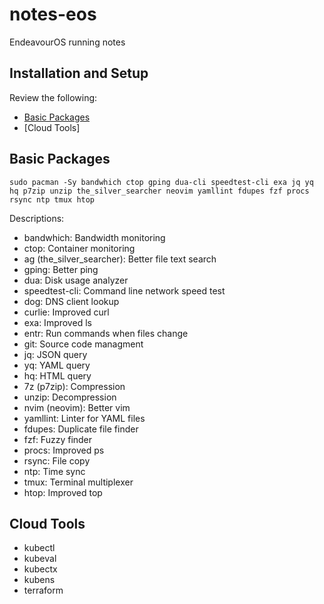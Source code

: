 # notes-eos
EndeavourOS running notes

## Installation and Setup

Review the following:
- [Basic Packages](#basic-packages)
- [Cloud Tools]

## Basic Packages

```shell
sudo pacman -Sy bandwhich ctop gping dua-cli speedtest-cli exa jq yq hq p7zip unzip the_silver_searcher neovim yamllint fdupes fzf procs rsync ntp tmux htop
```

Descriptions:

- bandwhich: Bandwidth monitoring
- ctop: Container monitoring
- ag (the_silver_searcher): Better file text search
- gping: Better ping
- dua: Disk usage analyzer
- speedtest-cli: Command line network speed test
- dog: DNS client lookup
- curlie: Improved curl
- exa: Improved ls
- entr: Run commands when files change
- git: Source code managment
- jq: JSON query
- yq: YAML query
- hq: HTML query
- 7z (p7zip): Compression
- unzip: Decompression
- nvim (neovim): Better vim
- yamllint: Linter for YAML files
- fdupes: Duplicate file finder
- fzf: Fuzzy finder
- procs: Improved ps
- rsync: File copy
- ntp: Time sync
- tmux: Terminal multiplexer
- htop: Improved top

## Cloud Tools

- kubectl
- kubeval
- kubectx
- kubens
- terraform
